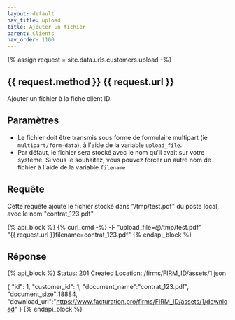 ```yaml
---
layout: default
nav_title: upload
title: Ajouter un fichier
parent: Clients
nav_order: 1100
---
```

{% assign request = site.data.urls.customers.upload -%}
## {{ request.method }} {{ request.url }}

Ajouter un fichier à la fiche client ID.<br/>

## Paramètres

* Le fichier doit être transmis sous forme de formulaire multipart (ie `multipart/form-data`), à l'aide de la variable `upload_file`.
* Par défaut, le fichier sera stocké avec le nom qu'il avait sur votre système. Si vous le souhaitez, vous pouvez forcer un autre nom de fichier à l'aide de la variable `filename`

## Requête

Cette requête ajoute le fichier stocké dans "/tmp/test.pdf" du poste local, avec le nom "contrat_123.pdf"

{% api_block %}
{% curl_cmd -%}
-F "upload_file=@/tmp/test.pdf" \
"{{ request.url }}filename=contrat_123.pdf"
{% endapi_block %}

## Réponse

{% api_block %}
Status: 201 Created
Location: /firms/FIRM_ID/assets/1.json

{
  "id": 1,
  "customer_id": 1,
  "document_name":"contrat_123.pdf",
  "document_size":18884,
  "download_url":"https://www.facturation.pro/firms/FIRM_ID/assets/1/download"
}
{% endapi_block %}
